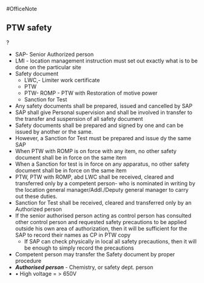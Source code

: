 #OfficeNote
## PTW safety
?
- SAP- Senior Authorized person
- LMI - location management instruction must set out exactly what is to be done on the particular site
- Safety document
    - LWC,- Limiter work certificate
    - PTW
    - PTW- ROMP - PTW with Restoration of motive power
    - Sanction for Test
- Any safety documents shall be prepared, issued and cancelled by SAP
- SAP shall give Personal supervision and shall be involved in transfer to the transfer and suspension of all safety document
- Safety documents shall be prepared and signed by one and can be issued by another or the same.
- However, a Sanction for Test must be prepared and issue dy the same SAP
- When PTW with ROMP is on force with any item, no other safety document shall be in force on the same item
- When a Sanction for test is in force on any apparatus, no other safety document shall be in force on the same item
- PTW, PTW with ROMP, abd LWC shall be received, cleared and transferred only by a competent person- who is nominated in writing by the location general manager/Addl./Deputy general manager to carry out these duties.
- Sanction for Test shall be received, cleared and transferred only by an Authorized person
- If the senior authorised person acting as control person has consulted other control person and requested safety precautions to be applied outside his own area of authorization, then it will be sufficient for the SAP to record their names as CP in PTW copy
    - If SAP can check physically in local all safety precautions, then it will be enough to simply record the precautions
- Competent person may transfer the Safety document by proper procedure
- _**Authorised person**_ - Chemistry, or safety dept. person
- • High voltage = > 650V
<!--SR:!2024-07-06,3,250-->